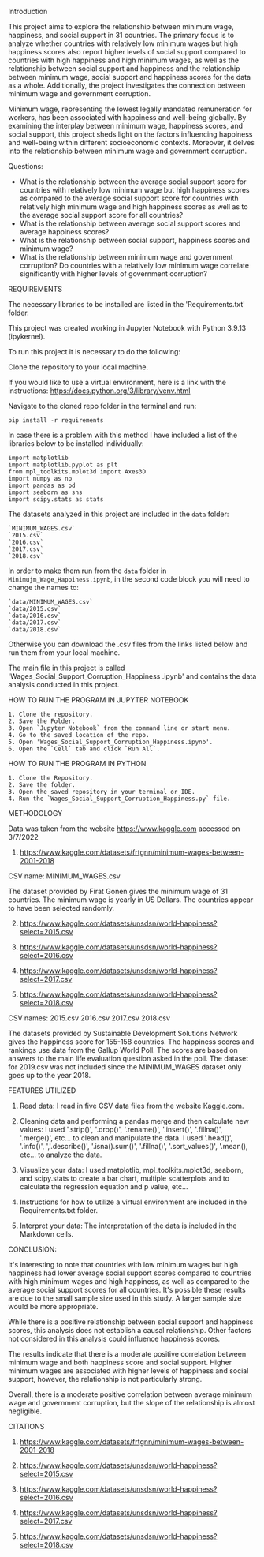 Introduction

This project aims to explore the relationship between minimum wage, happiness, and social support in 31 countries. The primary focus is to analyze whether countries with relatively low minimum wages but high happiness scores also report higher levels of social support compared to countries with high happiness and high minimum wages, as well as the relationship between social support and happiness and the relationship between minimum wage, social support and happiness scores for the data as a whole. Additionally, the project investigates the connection between minimum wage and government corruption.

Minimum wage, representing the lowest legally mandated remuneration for workers, has been associated with happiness and well-being globally. By examining the interplay between minimum wage, happiness scores, and social support, this project sheds light on the factors influencing happiness and well-being within different socioeconomic contexts. Moreover, it delves into the relationship between minimum wage and government corruption.

Questions:
* What is the relationship between the average social support score for countries with relatively low minimum wage but high happiness scores as compared to the average social support score for countries with relatively high minimum wage and high happiness scores as well as to the average social support score for all countries?
* What is the relationship between average social support scores and average happiness scores?
* What is the relationship between social support, happiness scores and minimum wage?
* What is the relationship between minimum wage and government corruption? Do countries with a relatively low minimum wage correlate significantly with higher levels of government corruption?




REQUIREMENTS

The necessary libraries to be installed are listed in the 'Requirements.txt' folder.

This project was created working in Jupyter Notebook with Python 3.9.13 (ipykernel).

To run this project it is necessary to do the following:

Clone the repository to your local machine.

If you would like to use a virtual environment, here is a link with the instructions:
https://docs.python.org/3/library/venv.html 

Navigate to the cloned repo folder in the terminal and run:

	pip install -r requirements

In case there is a problem with this method I have included a list of the libraries below to be installed individually:

	import matplotlib
	import matplotlib.pyplot as plt
	from mpl_toolkits.mplot3d import Axes3D
	import numpy as np
	import pandas as pd
	import seaborn as sns
	import scipy.stats as stats

The datasets analyzed in this project are included in the `data` folder:
	
	`MINIMUM_WAGES.csv`
	`2015.csv`
	`2016.csv`
	`2017.csv`
	`2018.csv`

In order to make them run from the `data` folder in `Minimujm_Wage_Happiness.ipynb`, in the second code block you will need to change the names to:
	
	`data/MINIMUM_WAGES.csv`
	`data/2015.csv`
	`data/2016.csv`
	`data/2017.csv`
	`data/2018.csv`

Otherwise you can download the .csv files from the links listed below and run them from your local machine.

The main file in this project is called 'Wages_Social_Support_Corruption_Happiness
.ipynb' and contains the data analysis conducted in this project.


HOW TO RUN THE PROGRAM IN JUPYTER NOTEBOOK

	1. Clone the repository.
	2. Save the Folder.
	3. Open `Jupyter Notebook` from the command line or start menu.
	4. Go to the saved location of the repo.
	5. Open 'Wages_Social_Support_Corruption_Happiness.ipynb'.
	6. Open the `Cell` tab and click `Run All`.

HOW TO RUN THE PROGRAM IN PYTHON

	1. Clone the Repository.
	2. Save the folder.
	3. Open the saved repository in your terminal or IDE.
	4. Run the `Wages_Social_Support_Corruption_Happiness.py` file.


METHODOLOGY

Data was taken from the website https://www.kaggle.com accessed on 3/7/2022

1. https://www.kaggle.com/datasets/frtgnn/minimum-wages-between-2001-2018

CSV name: MINIMUM_WAGES.csv

The dataset provided by Firat Gonen gives the minimum wage of 31 countries. The minimum wage is yearly in US Dollars. The countries appear to have been selected randomly.

2. https://www.kaggle.com/datasets/unsdsn/world-happiness?select=2015.csv

3. https://www.kaggle.com/datasets/unsdsn/world-happiness?select=2016.csv
   
4. https://www.kaggle.com/datasets/unsdsn/world-happiness?select=2017.csv

5. https://www.kaggle.com/datasets/unsdsn/world-happiness?select=2018.csv


CSV names: 2015.csv
	   2016.csv
           2017.csv
           2018.csv

The datasets provided by Sustainable Development Solutions Network gives the happiness score for 155-158 countries. The happiness scores and rankings use data from the Gallup World Poll. The scores are based on answers to the main life evaluation question asked in the poll. The dataset for 2019.csv was not included since the MINIMUM_WAGES dataset only goes up to the year 2018.



FEATURES UTILIZED

1. Read data:
I read in five CSV data files from the website Kaggle.com.

2. Cleaning data and performing a pandas merge and then calculate new values:
I used '.strip()', '.drop()', '.rename()', '.insert()', '.fillna()', '.merge()', etc... to clean and manipulate the data. 
I used '.head()', '.info()', ','.describe()', '.isna().sum()', '.fillna()', '.sort_values()', '.mean(), etc... to analyze the data.

3. Visualize your data:
I used matplotlib, mpl_toolkits.mplot3d, seaborn, and scipy.stats to create a bar chart, multiple scatterplots and to calculate the regression equation and p value, etc...

4. Instructions for how to utilize a virtual environment are included in the Requirements.txt folder.

5. Interpret your data:
The interpretation of the data is included in the Markdown cells.  

CONCLUSION:

It's interesting to note that countries with low minimum wages but high happiness had lower average social support scores compared to countries with high minimum wages and high happiness, as well as compared to the average social support scores for all countries.  It's possible these results are due to the small sample size used in this study.  A larger sample size would be more appropriate.  

While there is a positive relationship between social support and happiness scores, this analysis does not establish a causal relationship. Other factors not considered in this analysis could influence happiness scores.

The results indicate that there is a moderate positive correlation between minimum wage and both happiness score and social support. Higher minimum wages are associated with higher levels of happiness and social support, however, the relationship is not particularly strong. 

Overall, there is a moderate positive correlation between average minimum wage and government corruption, but the slope of the relationship is almost negligible.



CITATIONS


1. https://www.kaggle.com/datasets/frtgnn/minimum-wages-between-2001-2018

2. https://www.kaggle.com/datasets/unsdsn/world-happiness?select=2015.csv

3. https://www.kaggle.com/datasets/unsdsn/world-happiness?select=2016.csv
   
4. https://www.kaggle.com/datasets/unsdsn/world-happiness?select=2017.csv

5. https://www.kaggle.com/datasets/unsdsn/world-happiness?select=2018.csv